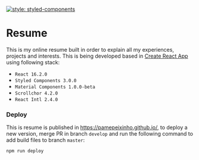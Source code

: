 
[![style: styled-components](https://img.shields.io/badge/style-%F0%9F%92%85%20styled--components-orange.svg?colorB=daa357&colorA=db748e)](https://github.com/styled-components/styled-components)

# Resume
This is my online resume built in order to explain all my experiences, projects and interests. This is being developed based in [Create React App](https://github.com/facebookincubator/create-react-app) using following stack:

* `React 16.2.0`
* `Styled Components 3.0.0`
* `Material Components 1.0.0-beta`
* `Scrollchor 4.2.0`
* `React Intl 2.4.0` 

### Deploy
This is resume is published in https://pamepeixinho.github.io/, to deploy a new version, merge PR in branch `develop` and run the following command to add build files to branch `master`:

`npm run deploy`
